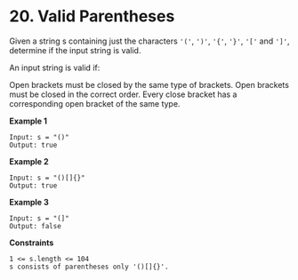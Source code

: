# 20. Valid Parentheses
Given a string s containing just the characters ```'('```, ```')'```, ```'{'```, ```'}'```, ```'['``` and ```']'```, determine if the input string is valid.

An input string is valid if:

Open brackets must be closed by the same type of brackets.
Open brackets must be closed in the correct order.
Every close bracket has a corresponding open bracket of the same type.

**Example 1**
```
Input: s = "()"
Output: true
```
**Example 2**
```
Input: s = "()[]{}"
Output: true
```
**Example 3**
```
Input: s = "(]"
Output: false
```
**Constraints**
```
1 <= s.length <= 104
s consists of parentheses only '()[]{}'.
```